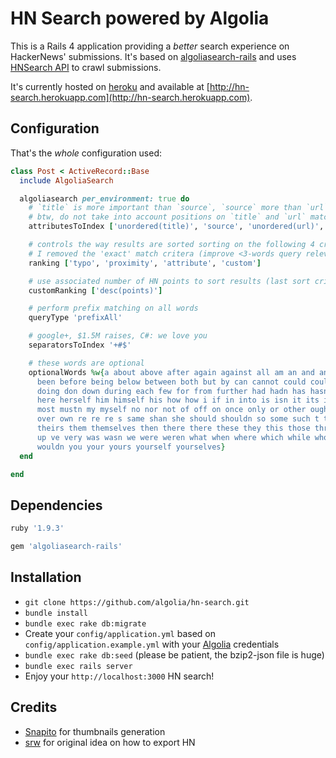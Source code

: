 HN Search powered by Algolia
==================

This is a Rails 4 application providing a _better_ search experience on HackerNews' submissions. It's based on [algoliasearch-rails](https://github.com/algolia/algoliasearch-rails) and uses [HNSearch API](https://www.hnsearch.com/api) to crawl submissions.

It's currently hosted on [heroku](https://www.heroku.com) and available at [http://hn-search.herokuapp.com](http://hn-search.herokuapp.com).

Configuration
--------------

That's the _whole_ configuration used:

```ruby
class Post < ActiveRecord::Base
  include AlgoliaSearch

  algoliasearch per_environment: true do
    # `title` is more important than `source`, `source` more than `url`, `url` more than `author`
    # btw, do not take into account positions on `title` and `url` matches
    attributesToIndex ['unordered(title)', 'source', 'unordered(url)', 'author']

    # controls the way results are sorted sorting on the following 4 criteria (one after another)
    # I removed the 'exact' match critera (improve <3-words query relevance)
    ranking ['typo', 'proximity', 'attribute', 'custom']

    # use associated number of HN points to sort results (last sort criteria)
    customRanking ['desc(points)']

    # perform prefix matching on all words
    queryType 'prefixAll'

    # google+, $1.5M raises, C#: we love you
    separatorsToIndex '+#$'

    # these words are optional
    optionalWords %w{a about above after again against all am an and any are aren as at be because
      been before being below between both but by can cannot could couldn d did didn do does doesn
      doing don down during each few for from further had hadn has hasn have haven having he her
      here herself him himself his how how i if in into is isn it its itself let ll m me more
      most mustn my myself no nor not of off on once only or other ought our ours ourselves out
      over own re re re s same shan she should shouldn so some such t than that that the their
      theirs them themselves then there there these they this those through to too under until 
      up ve very was wasn we were weren what when where which while who whom why with won would
      wouldn you your yours yourself yourselves}
  end

end
```

Dependencies
-------------

```ruby
ruby '1.9.3'

gem 'algoliasearch-rails'
```

Installation
--------------

* ```git clone https://github.com/algolia/hn-search.git```
*  ```bundle install```
*  ```bundle exec rake db:migrate```
*  Create your ```config/application.yml``` based on ```config/application.example.yml``` with your [Algolia](http://www.algolia.com) credentials
*  ```bundle exec rake db:seed``` (please be patient, the bzip2-json file is huge)
*  ```bundle exec rails server```
*  Enjoy your ```http://localhost:3000``` HN search!

Credits
--------
    
* [Snapito](http://snapito.com) for thumbnails generation
* [srw](https://gist.github.com/srw/1360455) for original idea on how to export HN
